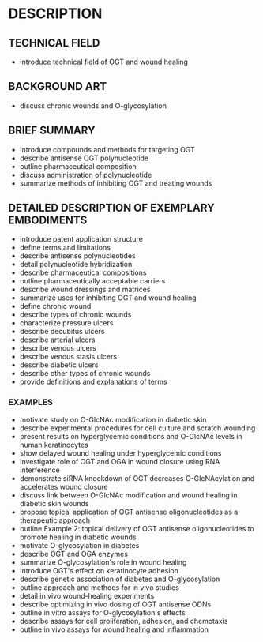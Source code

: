 # DESCRIPTION

## TECHNICAL FIELD

- introduce technical field of OGT and wound healing

## BACKGROUND ART

- discuss chronic wounds and O-glycosylation

## BRIEF SUMMARY

- introduce compounds and methods for targeting OGT
- describe antisense OGT polynucleotide
- outline pharmaceutical composition
- discuss administration of polynucleotide
- summarize methods of inhibiting OGT and treating wounds

## DETAILED DESCRIPTION OF EXEMPLARY EMBODIMENTS

- introduce patent application structure
- define terms and limitations
- describe antisense polynucleotides
- detail polynucleotide hybridization
- describe pharmaceutical compositions
- outline pharmaceutically acceptable carriers
- describe wound dressings and matrices
- summarize uses for inhibiting OGT and wound healing
- define chronic wound
- describe types of chronic wounds
- characterize pressure ulcers
- describe decubitus ulcers
- describe arterial ulcers
- describe venous ulcers
- describe venous stasis ulcers
- describe diabetic ulcers
- describe other types of chronic wounds
- provide definitions and explanations of terms

### EXAMPLES

- motivate study on O-GlcNAc modification in diabetic skin
- describe experimental procedures for cell culture and scratch wounding
- present results on hyperglycemic conditions and O-GlcNAc levels in human keratinocytes
- show delayed wound healing under hyperglycemic conditions
- investigate role of OGT and OGA in wound closure using RNA interference
- demonstrate siRNA knockdown of OGT decreases O-GlcNAcylation and accelerates wound closure
- discuss link between O-GlcNAc modification and wound healing in diabetic skin wounds
- propose topical application of OGT antisense oligonucleotides as a therapeutic approach
- outline Example 2: topical delivery of OGT antisense oligonucleotides to promote healing in diabetic wounds
- motivate O-glycosylation in diabetes
- describe OGT and OGA enzymes
- summarize O-glycosylation's role in wound healing
- introduce OGT's effect on keratinocyte adhesion
- describe genetic association of diabetes and O-glycosylation
- outline approach and methods for in vivo studies
- detail in vivo wound-healing experiments
- describe optimizing in vivo dosing of OGT antisense ODNs
- outline in vitro assays for O-glycosylation's effects
- describe assays for cell proliferation, adhesion, and chemotaxis
- outline in vivo assays for wound healing and inflammation

